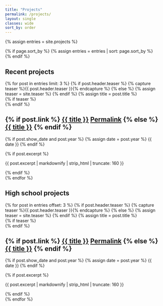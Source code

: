```yaml
---
title: "Projects"
permalink: /projects/
layout: single
classes: wide
sort_by: order
---
```


{% assign entries = site.projects %}

{% if page.sort_by %}
  {% assign entries = entries | sort: page.sort_by %}
{% endif %}

<h2>Recent projects</h2>

<div class="entries-grid">
  {% for post in entries limit: 3 %}
    {% if post.header.teaser %}
      {% capture teaser %}{{ post.header.teaser }}{% endcapture %}
    {% else %}
      {% assign teaser = site.teaser %}
    {% endif %}
    {% assign title = post.title %}
    <div class="grid__item">
      <article class="archive__item" itemscope itemtype="https://schema.org/CreativeWork"{% if post.locale %} lang="{{ post.locale }}"{% endif %}>
        {% if teaser %}
          <div class="archive__item-teaser">
            <img src="{{ teaser | relative_url }}" alt="">
          </div>
        {% endif %}
        <h2 class="archive__item-title no_toc" itemprop="headline">
          {% if post.link %}
            <a href="{{ post.link }}">{{ title }}</a> <a href="{{ post.url | relative_url }}" rel="permalink"><i class="fas fa-link" aria-hidden="true" title="permalink"></i><span class="sr-only">Permalink</span></a>
          {% else %}
            <a href="{{ post.url | relative_url }}" rel="permalink">{{ title }}</a>
          {% endif %}
        </h2>
          <p class="page__meta">
            {% if post.show_date and post.year %}
              {% assign date = post.year %}
              <span class="page__meta-date">
                <i class="far {% if include.type == 'grid' and post.read_time and post.show_date %}fa-fw {% endif %}fa-calendar-alt" aria-hidden="true"></i>
                <time datetime="{{ date | date_to_xmlschema }}">{{ date }}</time>
              </span>
            {% endif %}
          </p>
        {% if post.excerpt %}<p class="archive__item-excerpt" itemprop="description">{{ post.excerpt | markdownify | strip_html | truncate: 160 }}</p>{% endif %}
      </article>
    </div>
  {% endfor %}
</div>

<h2>High school projects</h2>

<div class="entries-grid">
  {% for post in entries offset: 3 %}
    {% if post.header.teaser %}
      {% capture teaser %}{{ post.header.teaser }}{% endcapture %}
    {% else %}
      {% assign teaser = site.teaser %}
    {% endif %}
    {% assign title = post.title %}
    <div class="grid__item">
      <article class="archive__item" itemscope itemtype="https://schema.org/CreativeWork"{% if post.locale %} lang="{{ post.locale }}"{% endif %}>
        {% if teaser %}
          <div class="archive__item-teaser">
            <img src="{{ teaser | relative_url }}" alt="">
          </div>
        {% endif %}
        <h2 class="archive__item-title no_toc" itemprop="headline">
          {% if post.link %}
            <a href="{{ post.link }}">{{ title }}</a> <a href="{{ post.url | relative_url }}" rel="permalink"><i class="fas fa-link" aria-hidden="true" title="permalink"></i><span class="sr-only">Permalink</span></a>
          {% else %}
            <a href="{{ post.url | relative_url }}" rel="permalink">{{ title }}</a>
          {% endif %}
        </h2>
          <p class="page__meta">
            {% if post.show_date and post.year %}
              {% assign date = post.year %}
              <span class="page__meta-date">
                <i class="far {% if include.type == 'grid' and post.read_time and post.show_date %}fa-fw {% endif %}fa-calendar-alt" aria-hidden="true"></i>
                <time datetime="{{ date | date_to_xmlschema }}">{{ date }}</time>
              </span>
            {% endif %}
          </p>
        {% if post.excerpt %}<p class="archive__item-excerpt" itemprop="description">{{ post.excerpt | markdownify | strip_html | truncate: 160 }}</p>{% endif %}
      </article>
    </div>
  {% endfor %}
</div>

